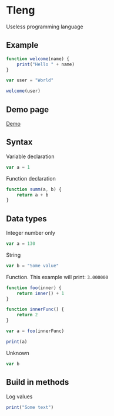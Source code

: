 # Tleng
Useless programming language

## Example

```js
function welcome(name) {
    print("Hello " + name)
}

var user = "World"

welcome(user)
```
## Demo page
[Demo](https://vadimzvf.github.io/tleng/)

## Syntax
Variable declaration
```js
var a = 1
```
Function declaration
```js
function summ(a, b) {
    return a + b
}
```

## Data types
Integer number only
```js
var a = 130
```
String
```js
var b = "Some value"
```
Function. This example will print: `3.000000`
```js
function foo(inner) {
    return inner() + 1
}

function innerFunc() {
    return 2
}

var a = foo(innerFunc)

print(a)
```
Unknown
```js
var b
```

## Build in methods
Log values
```js
print("Some text")
```